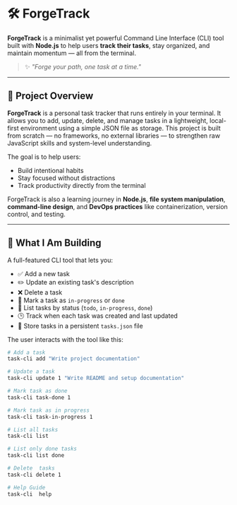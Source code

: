 # 🛠️ ForgeTrack

**ForgeTrack** is a minimalist yet powerful Command Line Interface (CLI) tool built with **Node.js** to help users **track their tasks**, stay organized, and maintain momentum — all from the terminal.

> ✨ _"Forge your path, one task at a time."_  

---

## 📖 Project Overview

**ForgeTrack** is a personal task tracker that runs entirely in your terminal. It allows you to add, update, delete, and manage tasks in a lightweight, local-first environment using a simple JSON file as storage. This project is built from scratch — no frameworks, no external libraries — to strengthen raw JavaScript skills and system-level understanding.

The goal is to help users:
- Build intentional habits
- Stay focused without distractions
- Track productivity directly from the terminal

ForgeTrack is also a learning journey in **Node.js**, **file system manipulation**, **command-line design**, and **DevOps practices** like containerization, version control, and testing.

---

## 🎯 What I Am Building

A full-featured CLI tool that lets you:

- ✅ Add a new task  
- ✏️ Update an existing task's description  
- ❌ Delete a task  
- 🔁 Mark a task as `in-progress` or `done`  
- 📃 List tasks by status (`todo`, `in-progress`, `done`)  
- 🕒 Track when each task was created and last updated  
- 💾 Store tasks in a persistent `tasks.json` file

The user interacts with the tool like this:

```bash
# Add a task
task-cli add "Write project documentation"

# Update a task
task-cli update 1 "Write README and setup documentation"

# Mark task as done
task-cli task-done 1

# Mark task as in progress
task-cli task-in-progress 1

# List all tasks
task-cli list

# List only done tasks
task-cli list done

# Delete  tasks
task-cli delete 1

# Help Guide
task-cli  help
